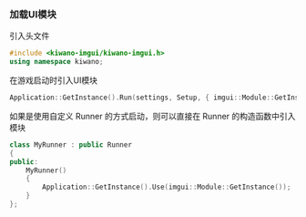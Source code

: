 ### 加载UI模块

引入头文件

```cpp
#include <kiwano-imgui/kiwano-imgui.h>
using namespace kiwano;
```

在游戏启动时引入UI模块

```cpp
Application::GetInstance().Run(settings, Setup, { imgui::Module::GetInstancePtr() });
```

如果是使用自定义 Runner 的方式启动，则可以直接在 Runner 的构造函数中引入模块

```cpp
class MyRunner : public Runner
{
public:
    MyRunner()
    {
        Application::GetInstance().Use(imgui::Module::GetInstance());
    }
};
```

